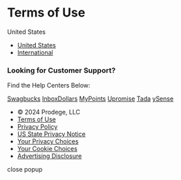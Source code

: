 Terms of Use
============

United States

* [United States](https://www.prodege.com/terms-of-use)
* [International](https://www.prodege.com/terms-of-use-intl)

### Looking for Customer Support?

Find the Help Centers Below:

[Swagbucks](https://help.swagbucks.com/) [InboxDollars](https://support.inboxdollars.com/hc/en-us) [MyPoints](https://help.mypoints.com/) [Upromise](https://help.upromise.com/) [Tada](https://help.tada.com/hc/en-us/requests/new) [ySense](https://help.ysense.com/)

* © 2024 Prodege, LLC
* [Terms of Use](https://link.prodege.com/terms)
* [Privacy Policy](https://link.prodege.com/privacy)
* [US State Privacy Notice](https://www.prodege.com/us-state-privacy)
* [Your Privacy Choices](https://www.prodege.com/do-not-sell/)
* [Your Cookie Choices](#)
* [Advertising Disclosure](https://www.prodege.com/advertising-disclosure/)

close popup